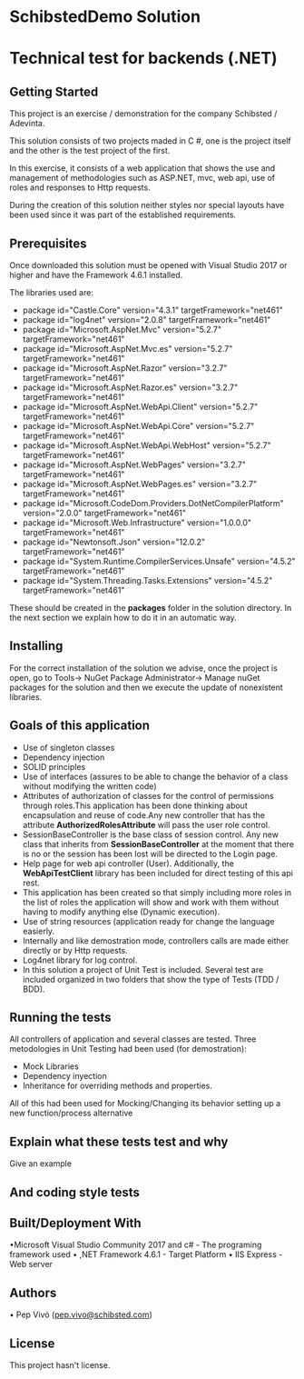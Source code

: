 
# SchibstedDemo Solution
# Technical test for backends (.NET)

## Getting Started

This project is an exercise / demonstration for the company Schibsted / Adevinta.

This solution consists of two projects maded in C #, one is the project itself and the other is the test project of the first.

In this exercise, it consists of a web application that shows the use and management of methodologies such as ASP.NET, mvc, web api, use of roles and responses to Http requests.

During the creation of this solution neither styles nor special layouts have been used since it was part of the established requirements.

## Prerequisites

Once downloaded this solution must be opened with Visual Studio 2017 or higher and have the Framework 4.6.1 installed.

The libraries used are:

  - package id="Castle.Core" version="4.3.1" targetFramework="net461" 
  - package id="log4net" version="2.0.8" targetFramework="net461" 
  - package id="Microsoft.AspNet.Mvc" version="5.2.7" targetFramework="net461" 
  - package id="Microsoft.AspNet.Mvc.es" version="5.2.7" targetFramework="net461" 
  - package id="Microsoft.AspNet.Razor" version="3.2.7" targetFramework="net461" 
  - package id="Microsoft.AspNet.Razor.es" version="3.2.7" targetFramework="net461"
  - package id="Microsoft.AspNet.WebApi.Client" version="5.2.7" targetFramework="net461" 
  - package id="Microsoft.AspNet.WebApi.Core" version="5.2.7" targetFramework="net461" 
  - package id="Microsoft.AspNet.WebApi.WebHost" version="5.2.7" targetFramework="net461" 
  - package id="Microsoft.AspNet.WebPages" version="3.2.7" targetFramework="net461" 
  - package id="Microsoft.AspNet.WebPages.es" version="3.2.7" targetFramework="net461" 
  - package id="Microsoft.CodeDom.Providers.DotNetCompilerPlatform" version="2.0.0" targetFramework="net461" 
  - package id="Microsoft.Web.Infrastructure" version="1.0.0.0" targetFramework="net461" 
  - package id="Newtonsoft.Json" version="12.0.2" targetFramework="net461" 
  - package id="System.Runtime.CompilerServices.Unsafe" version="4.5.2" targetFramework="net461" 
  - package id="System.Threading.Tasks.Extensions" version="4.5.2" targetFramework="net461" 


These should be created in the **packages** folder in the solution directory.
In the next section we explain how to do it in an automatic way.

## Installing

For the correct installation of the solution we advise, once the project is open, go to Tools-> NuGet Package Administrator-> Manage nuGet packages for the solution and then we execute the update of nonexistent libraries.

## Goals of this application

- Use of singleton classes
- Dependency injection
- SOLID principles
- Use of interfaces (assures to be able to change the behavior of a class without modifying the written code)
- Attributes of authorization of classes for the control of permissions through roles.This application has been done thinking about encapsulation and reuse of code.Any new controller that has the attribute **AuthorizedRolesAttribute** will pass the user role control.
- SessionBaseController is the base class of session control. Any new class that inherits from **SessionBaseController** at the moment that there is no or the session has been lost will be directed to the Login page.
- Help page for web api controller (User). Additionally, the **WebApiTestClient** library has been included for direct testing of this api rest.
- This application has been created so that simply including more roles in the list of roles the application will show and work with them without having to modify anything else (Dynamic execution).
- Use of string resources (application ready for change the language easierly.
- Internally and like demostration mode, controllers calls are made either directly or by Http requests.
- Log4net library for log control.
- In this solution a project of Unit Test is included. Several test are included organized in two folders that show the type of Tests (TDD / BDD).

## Running the tests

All controllers of application and several classes are tested. 
Three metodologies in Unit Testing had been used (for demostration):
- Mock Libraries 
- Dependency inyection
- Inheritance for overriding methods and properties.

All of this had been used for Mocking/Changing its behavior setting up a new function/process alternative

## Explain what these tests test and why

Give an example

## And coding style tests

## Built/Deployment With

•Microsoft Visual Studio Community 2017 and c# - The programing framework used
• ,NET Framework 4.6.1 - Target Platform
• IIS Express - Web server

## Authors

• Pep Vivó (pep.vivo@schibsted.com)

## License

This project hasn't license.
